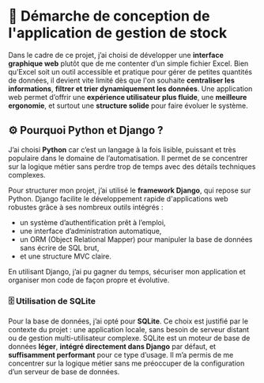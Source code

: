 # 🔎 Démarche de conception de l'application de gestion de stock

Dans le cadre de ce projet, j’ai choisi de développer une **interface graphique web** plutôt que de me contenter d’un simple fichier Excel. Bien qu’Excel soit un outil accessible et pratique pour gérer de petites quantités de données, il devient vite limité dès que l'on souhaite **centraliser les informations**, **filtrer et trier dynamiquement les données**. Une application web permet d’offrir une **expérience utilisateur plus fluide**, une **meilleure ergonomie**, et surtout une **structure solide** pour faire évoluer le système.

## ⚙️ Pourquoi Python et Django ?

J’ai choisi **Python** car c’est un langage à la fois lisible, puissant et très populaire dans le domaine de l’automatisation. Il permet de se concentrer sur la logique métier sans perdre trop de temps avec des détails techniques complexes.

Pour structurer mon projet, j’ai utilisé le **framework Django**, qui repose sur Python. Django facilite le développement rapide d'applications web robustes grâce à ses nombreux outils intégrés :

* un système d’authentification prêt à l’emploi,
* une interface d’administration automatique,
* un ORM (Object Relational Mapper) pour manipuler la base de données sans écrire de SQL brut,
* et une structure MVC claire.

En utilisant Django, j’ai pu gagner du temps, sécuriser mon application et organiser mon code de façon propre et évolutive.

### 🗄️ Utilisation de SQLite

Pour la base de données, j’ai opté pour **SQLite**. Ce choix est justifié par le contexte du projet : une application locale, sans besoin de serveur distant ou de gestion multi-utilisateur complexe. SQLite est un moteur de base de données **léger**, **intégré directement dans Django** par défaut, et **suffisamment performant** pour ce type d’usage. Il m’a permis de me concentrer sur la logique métier sans me préoccuper de la configuration d’un serveur de base de données.
